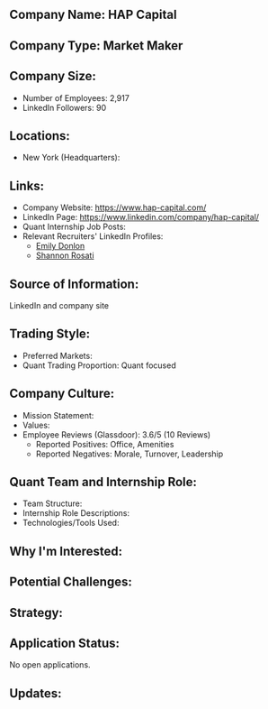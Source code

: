 ## Company Name: HAP Capital

## Company Type: Market Maker

## Company Size:
- Number of Employees: 2,917
- LinkedIn Followers: 90

## Locations:
- New York (Headquarters): 

## Links:
- Company Website: https://www.hap-capital.com/
- LinkedIn Page: https://www.linkedin.com/company/hap-capital/
- Quant Internship Job Posts: 
- Relevant Recruiters' LinkedIn Profiles: 
  - [Emily Donlon](https://www.linkedin.com/in/emily-donlon-5b7555103/)
  - [Shannon Rosati](https://www.linkedin.com/in/shannon-rosati-7a42b3161/)

## Source of Information:
LinkedIn and company site

## Trading Style:
- Preferred Markets: 
- Quant Trading Proportion: Quant focused

## Company Culture:
- Mission Statement: 
- Values: 
- Employee Reviews (Glassdoor): 3.6/5 (10 Reviews)
  - Reported Positives: Office, Amenities
  - Reported Negatives: Morale, Turnover, Leadership

## Quant Team and Internship Role:
- Team Structure: 
- Internship Role Descriptions: 
- Technologies/Tools Used: 

## Why I'm Interested:

## Potential Challenges: 

## Strategy:

## Application Status:
No open applications.

## Updates:
